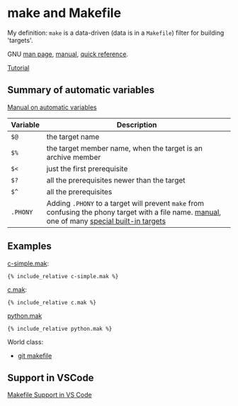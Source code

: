 # make and Makefile

My definition: `make` is a data-driven (data is in a `Makefile`) filter for
building 'targets'.

GNU [man page](https://man7.org/linux/man-pages/man1/make.1.html),
[manual](https://www.gnu.org/software/make/manual/make.html),
[quick reference](https://www.gnu.org/software/make/manual/make.html#Quick-Reference).

[Tutorial](https://makefiletutorial.com/)

## Summary of automatic variables

[Manual on automatic variables](https://www.gnu.org/software/make/manual/make.html#Automatic-Variables)

Variable|Description
--------|-----------
`$@`|the target name
`$%`|the target member name, when the target is an archive member
`$<`|just the first prerequisite
`$?`|all the prerequisites newer than the target
`$^`|all the prerequisites
`.PHONY`|Adding `.PHONY` to a target will prevent `make` from confusing the phony target with a file name. [manual](https://www.gnu.org/software/make/manual/make.html#Phony-Targets), one of many [special built-in targets](https://www.gnu.org/software/make/manual/make.html#Special-Targets)

## Examples

[c-simple.mak](c-simple.mak):
```
{% include_relative c-simple.mak %}
```

[c.mak](c.mak):
```
{% include_relative c.mak %}
```

[python.mak](python.mak)
```
{% include_relative python.mak %}
```

World class:

* [git makefile](https://raw.githubusercontent.com/git/git/master/Makefile)

## Support in VSCode

[Makefile Support in VS Code](https://devblogs.microsoft.com/cppblog/now-announcing-makefile-support-in-visual-studio-code/)
